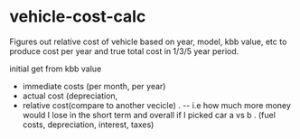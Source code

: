 # vehicle-cost-calc
Figures out relative cost of vehicle based on year, model, kbb value, etc to produce cost per year and true total cost in 1/3/5 year period.


initial get from kbb value
- immediate costs (per month, per year)
- actual cost (depreciation,
- relative cost(compare to another vecicle) . -- i.e how much more money would I lose in the short term and overall if I picked car a vs b . (fuel costs, depreciation, interest, taxes)

